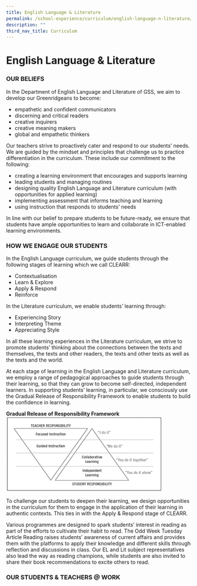 ```yaml
---
title: English Language & Literature
permalink: /school-experience/curriculum/english-language-n-literature/
description: ""
third_nav_title: Curriculum
---
```

# **English Language & Literature**

### OUR BELIEFS

In the Department of English Language and Literature of GSS, we aim to develop our Greenridgeans to become:

*   empathetic and confident communicators
*   discerning and critical readers
*   creative inquirers
*   creative meaning makers
*   global and empathetic thinkers

Our teachers strive to proactively cater and respond to our students’ needs. We are guided by the mindset and principles that challenge us to practice differentiation in the curriculum. These include our commitment to the following:

*   creating a learning environment that encourages and supports learning
*   leading students and managing routines
*   designing quality English Language and Literature curriculum (with opportunities for applied learning)
*   implementing assessment that informs teaching and learning
*   using instruction that responds to students’ needs

In line with our belief to prepare students to be future-ready, we ensure that students have ample opportunities to learn and collaborate in ICT-enabled learning environments.

### HOW WE ENGAGE OUR STUDENTS

In the English Language curriculum, we guide students through the following stages of learning which we call CLEARR:

*   Contextualisation
*   Learn & Explore
*   Apply & Respond 
*   Reinforce

In the Literature curriculum, we enable students’ learning through:

*   Experiencing Story  
*   Interpreting Theme   
*   Appreciating Style

In all these learning experiences in the Literature curriculum, we strive to promote students’ thinking about the connections between the texts and themselves, the texts and other readers, the texts and other texts as well as the texts and the world. 

At each stage of learning in the English Language and Literature curriculum, we employ a range of pedagogical approaches to guide students through their learning, so that they can grow to become self-directed, independent learners. In supporting students’ learning, in particular, we consciously use the Gradual Release of Responsibility Framework to enable students to build the confidence in learning.

**Gradual Release of Responsibility Framework**
![](/images/EL5.png)

To challenge our students to deepen their learning, we design opportunities in the curriculum for them to engage in the application of their learning in authentic contexts. This ties in with the Apply & Respond stage of CLEARR.

Various programmes are designed to spark students’ interest in reading as part of the efforts to cultivate their habit to read. The Odd Week Tuesday Article Reading raises students’ awareness of current affairs and provides them with the platforms to apply their knowledge and different skills through reflection and discussions in class. Our EL and Lit subject representatives also lead the way as reading champions, while students are also invited to share their book recommendations to excite others to read.

### OUR STUDENTS & TEACHERS @ WORK
